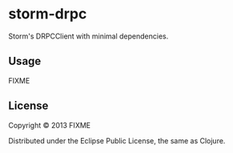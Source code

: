 # storm-drpc

Storm's DRPCClient with minimal dependencies.

## Usage

FIXME

## License

Copyright © 2013 FIXME

Distributed under the Eclipse Public License, the same as Clojure.
